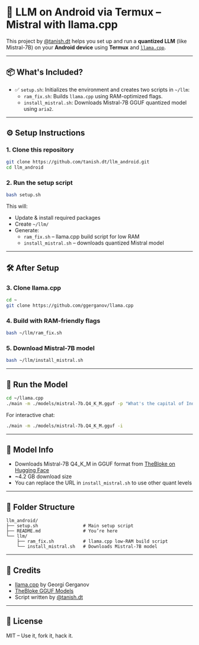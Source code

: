 # 🦙 LLM on Android via Termux – Mistral with llama.cpp

This project by [@tanish.dt](https://github.com/tanish.dt) helps you set up and run a **quantized LLM** (like Mistral-7B) on your **Android device** using **Termux** and [`llama.cpp`](https://github.com/ggerganov/llama.cpp).

---

## 📦 What's Included?

- ✅ `setup.sh`: Initializes the environment and creates two scripts in `~/llm`:
  - `ram_fix.sh`: Builds `llama.cpp` using RAM-optimized flags.
  - `install_mistral.sh`: Downloads Mistral-7B GGUF quantized model using `aria2`.

---

## ⚙️ Setup Instructions

### 1. Clone this repository
```bash
git clone https://github.com/tanish.dt/llm_android.git
cd llm_android
```

### 2. Run the setup script
```bash
bash setup.sh
```

This will:
- Update & install required packages
- Create `~/llm/`
- Generate:
  - `ram_fix.sh` – llama.cpp build script for low RAM
  - `install_mistral.sh` – downloads quantized Mistral model

---

## 🛠️ After Setup

### 3. Clone llama.cpp
```bash
cd ~
git clone https://github.com/ggerganov/llama.cpp
```

### 4. Build with RAM-friendly flags
```bash
bash ~/llm/ram_fix.sh
```

### 5. Download Mistral-7B model
```bash
bash ~/llm/install_mistral.sh
```

---

## 🚀 Run the Model

```bash
cd ~/llama.cpp
./main -m ./models/mistral-7b.Q4_K_M.gguf -p "What's the capital of India?"
```

For interactive chat:
```bash
./main -m ./models/mistral-7b.Q4_K_M.gguf -i
```

---

## 💾 Model Info

- Downloads Mistral-7B Q4_K_M in GGUF format from [TheBloke on Hugging Face](https://huggingface.co/TheBloke/Mistral-7B-GGUF)
- ~4.2 GB download size
- You can replace the URL in `install_mistral.sh` to use other quant levels

---

## 📂 Folder Structure

```
llm_android/
├── setup.sh                 # Main setup script
├── README.md                # You’re here
└── llm/
    ├── ram_fix.sh           # llama.cpp low-RAM build script
    └── install_mistral.sh   # Downloads Mistral-7B model
```

---

## 🧠 Credits

- [llama.cpp](https://github.com/ggerganov/llama.cpp) by Georgi Gerganov  
- [TheBloke GGUF Models](https://huggingface.co/TheBloke)  
- Script written by [@tanish.dt](https://github.com/tanish.dt)

---

## 📝 License

MIT – Use it, fork it, hack it.
